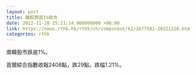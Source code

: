 ```yaml
---
layout: post
title: 韓股跌逾1%收市
date: 2022-11-28 15:11:14.000000000 +08:00
link: https://news.rthk.hk/rthk/ch/component/k2/1677501-20221128.htm
categories: rthk
---
```


南韓股市跌逾1%。

首爾綜合指數收報2408點，跌29點，跌幅1.21%。
